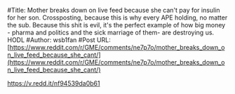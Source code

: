#Title: Mother breaks down on live feed because she can't pay for insulin for her son. Crossposting, because this is why every APE holding, no matter the sub. Because this shit is evil, it's the perfect example of how big money - pharma and politics and the sick marriage of them- are destroying us. HODL
#Author: wsb1fan
#Post URL: [https://www.reddit.com/r/GME/comments/ne7p7o/mother_breaks_down_on_live_feed_because_she_cant/](https://www.reddit.com/r/GME/comments/ne7p7o/mother_breaks_down_on_live_feed_because_she_cant/)


https://v.redd.it/nf94539da0b61